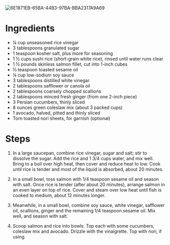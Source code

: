 
![6E1871EB-65BA-44B3-97BA-BBA2317A9A69](https://user-images.githubusercontent.com/51278/144777583-983a2521-034c-44dc-a23d-08003bfdc2cd.jpg)

# Ingredients
* ¼  cup unseasoned rice vinegar
* 3  tablespoons granulated sugar
* 1  teaspoon kosher salt, plus more for seasoning
* 1 ½  cups sushi rice (short-grain white rice), rinsed until water runs clear
* 1 ½  pounds skinless salmon fillet, cut into 1-inch cubes
* ½  teaspoon toasted sesame oil
* ¼  cup low-sodium soy sauce
* 3  tablespoons distilled white vinegar
* 2  tablespoons safflower or canola oil
* 2  tablespoons coarsely chopped scallions
* 2  tablespoons minced fresh ginger (from one 2-inch piece)
* 3  Persian cucumbers, thinly sliced
* 8  ounces green coleslaw mix (about 3 packed cups)
* 1  avocado, halved, pitted and thinly sliced
*  Torn toasted nori sheets, for garnish (optional)

# Steps

1.  In a large saucepan, combine rice vinegar, sugar and salt; stir to dissolve the sugar. Add the rice and 1 3/4 cups water, and mix well. Bring to a boil over high heat, then cover and reduce heat to low. Cook until rice is tender and most of the liquid is absorbed, about 20 minutes.

1. In a small bowl, toss salmon with 1/4 teaspoon sesame oil and season with salt. Once rice is tender (after about 20 minutes), arrange salmon in an even layer on top of rice. Cover and steam over low heat until fish is cooked to medium, about 12 minutes longer.

1. Meanwhile, in a small bowl, combine soy sauce, white vinegar, safflower oil, scallions, ginger and the remaining 1/4 teaspoon sesame oil. Mix well, and season with salt.

1. Scoop salmon and rice into bowls. Top each with some cucumbers, coleslaw mix and avocado. Drizzle with the vinaigrette. Top with nori, if using.
